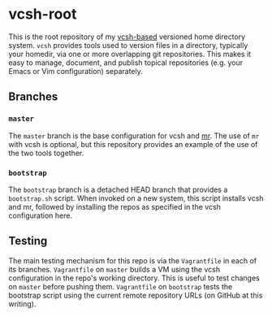 # vcsh-root

This is the root repository of my [vcsh-based](https://github.com/RichiH/vcsh)
versioned home directory system.  `vcsh` provides tools used to version files
in a directory, typically your homedir, via one or more overlapping git
repositories.  This makes it easy to manage, document, and publish topical
repositories (e.g. your Emacs or Vim configuration) separately.

## Branches

### `master`

The `master` branch is the base configuration for vcsh and
[mr](https://myrepos.branchable.com/).  The use of `mr` with vcsh is optional,
but this repository provides an example of the use of the two tools together.

### `bootstrap`

The `bootstrap` branch is a detached HEAD branch that provides a `bootstrap.sh`
script. When invoked on a new system, this script installs vcsh and mr,
followed by installing the repos as specified in the vcsh configuration here.

## Testing

The main testing mechanism for this repo is via the `Vagrantfile` in each of
its branches.  `Vagrantfile` on `master` builds a VM using the vcsh
configuration in the repo's working directory.  This is useful to test changes
on `master` before pushing them.  `Vagrantfile` on `bootstrap` tests the
bootstrap script using the current remote repository URLs (on GitHub at this
writing).
